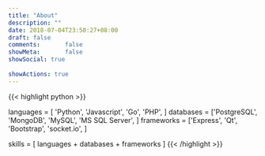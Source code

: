 ```yaml
---
title: "About"
description: ""
date: 2018-07-04T23:50:27+08:00
draft: false
comments:       false
showMeta:       false
showSocial: true
 
showActions: true
---
```


{{< highlight python >}}

languages = [
            'Python', 
            'Javascript', 
            'Go',
            'PHP',
            ]
databases = ['PostgreSQL',
            'MongoDB',
            'MySQL',
            'MS SQL Server',
            ]
frameworks = ['Express',
            'Qt',
            'Bootstrap',
            'socket.io',
            ]

skills = [ languages + databases + frameworks ]
{{< /highlight >}}
